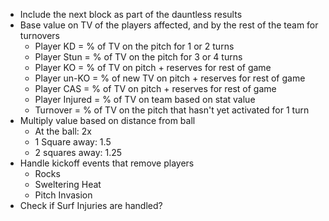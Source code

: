 - Include the next block as part of the dauntless results
- Base value on TV of the players affected, and by the rest of the team for turnovers
  - Player KD = % of TV on the pitch for 1 or 2 turns
  - Player Stun = % of TV on the pitch for 3 or 4 turns
  - Player KO = % of TV on pitch + reserves for rest of game
  - Player un-KO = % of new TV on pitch + reserves for rest of game
  - Player CAS = % of TV on pitch + reserves for rest of game
  - Player Injured = % of TV on team based on stat value
  - Turnover = % of TV on the pitch that hasn't yet activated for 1 turn
- Multiply value based on distance from ball
  - At the ball: 2x
  - 1 Square away: 1.5
  - 2 squares away: 1.25
- Handle kickoff events that remove players
  - Rocks
  - Sweltering Heat
  - Pitch Invasion
- Check if Surf Injuries are handled?
